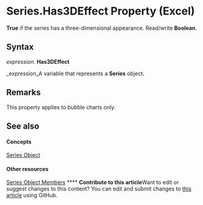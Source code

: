 
# Series.Has3DEffect Property (Excel)

 **True** if the series has a three-dimensional appearance. Read/write **Boolean**.


## Syntax

 _expression_. **Has3DEffect**

 _expression_A variable that represents a  **Series** object.


## Remarks

This property applies to bubble charts only.


## See also


#### Concepts


 [Series Object](c7d34b32-8172-f7a0-0a17-f01d44246b64.md)
#### Other resources


 [Series Object Members](eeab4f69-b436-9de7-5d4a-0a5c63f2dfce.md)
****   **Contribute to this article**Want to edit or suggest changes to this content? You can edit and submit changes to  [this article](https://github.com/jhershey00/VBA_Excel_Test/OpenXMLCon/articles/2bde474a-0e53-e435-d202-e97b23e90fd2.md) using GitHub.

